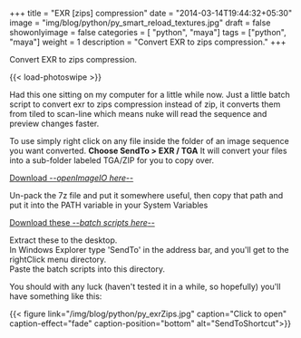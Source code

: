 +++
title = "EXR [zips] compression"
date = "2014-03-14T19:44:32+05:30"
image = "img/blog/python/py_smart_reload_textures.jpg"
draft = false
showonlyimage = false
categories = [ "python", "maya"]
tags = ["python", "maya"]
weight = 1
description = "Convert EXR to zips compression."
+++

Convert EXR to zips compression.
<!--more-->
{{< load-photoswipe >}}


Had this one sitting on my computer for a little while now. Just a little batch script to convert exr to zips compression instead of zip, it converts them from tiled to scan-line which means nuke will read the sequence and preview changes faster.

To use simply right click on any file inside the folder of an image sequence you want converted.
**Choose SendTo > EXR / TGA**
It will convert your files into a sub-folder labeled TGA/ZIP for you to copy over.

[Download --*openImageIO here*--](/downloads/exr_OpenImageIO.7z)  

Un-pack the 7z file and put it somewhere useful, then copy that path and put it into the PATH variable in your System Variables

[Download these --*batch scripts here*--](/downloads/exr_batchscripts.7z)  

Extract these to the desktop.  
In Windows Explorer type 'SendTo' in the address bar, and you'll get to the rightClick menu directory.  
Paste the batch scripts into this directory.

You should with any luck (haven't tested it in a while, so hopefully) you'll have something like this:

{{< figure link="/img/blog/python/py_exrZips.jpg" caption="Click to open" caption-effect="fade" caption-position="bottom" alt="SendToShortcut">}}